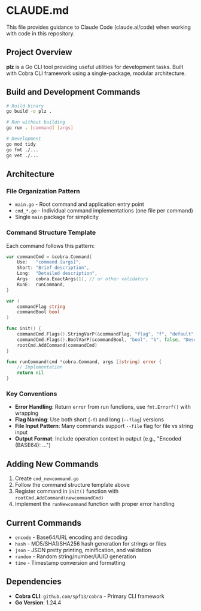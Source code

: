 # CLAUDE.md

This file provides guidance to Claude Code (claude.ai/code) when working with code in this repository.

## Project Overview

**plz** is a Go CLI tool providing useful utilities for development tasks. Built with Cobra CLI framework using a single-package, modular architecture.

## Build and Development Commands

```bash
# Build binary
go build -o plz .

# Run without building
go run . [command] [args]

# Development
go mod tidy
go fmt ./...
go vet ./...
```

## Architecture

### File Organization Pattern
- `main.go` - Root command and application entry point
- `cmd_*.go` - Individual command implementations (one file per command)
- Single `main` package for simplicity

### Command Structure Template
Each command follows this pattern:

```go
var commandCmd = &cobra.Command{
    Use:   "command [args]",
    Short: "Brief description",
    Long:  "Detailed description",
    Args:  cobra.ExactArgs(1), // or other validators
    RunE:  runCommand,
}

var (
    commandFlag string
    commandBool bool
)

func init() {
    commandCmd.Flags().StringVarP(&commandFlag, "flag", "f", "default", "Description")
    commandCmd.Flags().BoolVarP(&commandBool, "bool", "b", false, "Description")
    rootCmd.AddCommand(commandCmd)
}

func runCommand(cmd *cobra.Command, args []string) error {
    // Implementation
    return nil
}
```

### Key Conventions
- **Error Handling**: Return `error` from run functions, use `fmt.Errorf()` with wrapping
- **Flag Naming**: Use both short (`-f`) and long (`--flag`) versions
- **File Input Pattern**: Many commands support `--file` flag for file vs string input
- **Output Format**: Include operation context in output (e.g., "Encoded (BASE64): ...")

## Adding New Commands

1. Create `cmd_newcommand.go`
2. Follow the command structure template above
3. Register command in `init()` function with `rootCmd.AddCommand(newcommandCmd)`
4. Implement the `runNewcommand` function with proper error handling

## Current Commands

- `encode` - Base64/URL encoding and decoding
- `hash` - MD5/SHA1/SHA256 hash generation for strings or files  
- `json` - JSON pretty printing, minification, and validation
- `random` - Random string/number/UUID generation
- `time` - Timestamp conversion and formatting

## Dependencies

- **Cobra CLI**: `github.com/spf13/cobra` - Primary CLI framework
- **Go Version**: 1.24.4